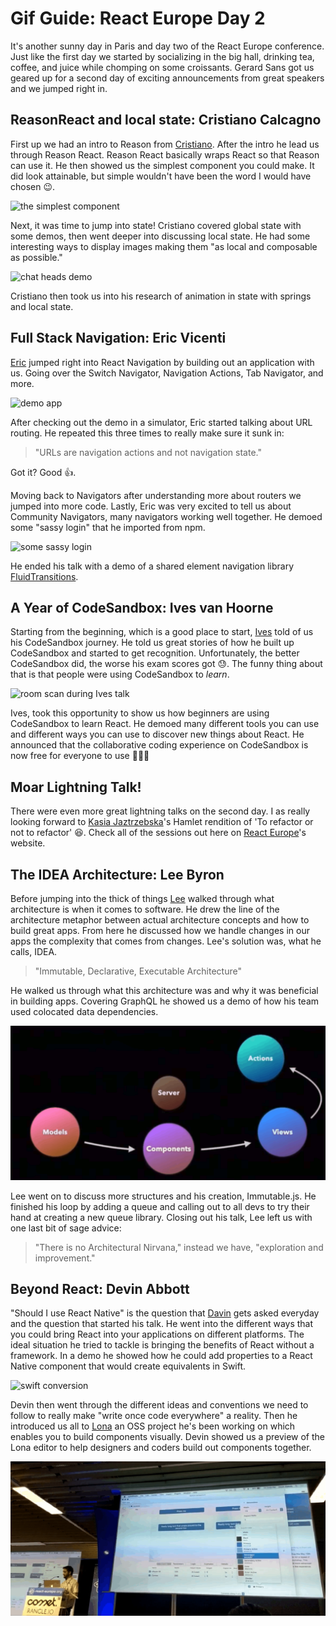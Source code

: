 # Gif Guide: React Europe Day 2
It's another sunny day in Paris and day two of the React Europe conference. Just like the first day we started by socializing in the big hall, drinking tea, coffee, and juice while chomping on some croissants. Gerard Sans got us geared up for a second day of exciting announcements from great speakers and we jumped right in.

## ReasonReact and local state: Cristiano Calcagno
First up we had an intro to Reason from [Cristiano](https://twitter.com/ccrisccris). After the intro he lead us through Reason React. Reason React basically wraps React so that Reason can use it. He then showed us the simplest component you could make. It did look attainable, but simple wouldn't have been the word I would have chosen 😉.

![the simplest component](images/simplest.gif)

Next, it was time to jump into state! Cristiano covered global state with some demos, then went deeper into discussing local state. He had some interesting ways to display images making them "as local and composable as possible."

![chat heads demo](images/chatheads.gif)

Cristiano then took us into his research of animation in state with springs and local state.

## Full Stack Navigation: Eric Vicenti
[Eric](https://twitter.com/ericvicenti) jumped right into React Navigation by building out an application with us. Going over the Switch Navigator, Navigation Actions, Tab Navigator, and more.

![demo app](images/demo-nav-app.gif)

After checking out the demo in a simulator, Eric started talking about URL routing. He repeated this three times to really make sure it sunk in:

>"URLs are navigation actions and not navigation state."

Got it? Good 👍.

Moving back to Navigators after understanding more about routers we jumped into more code. Lastly, Eric was very excited to tell us about Community Navigators, many navigators working well together. He demoed some "sassy login" that he imported from npm.

![some sassy login](images/sassy.gif)

He ended his talk with a demo of a shared element navigation library [FluidTransitions](https://github.com/fram-x/FluidTransitions).

## A Year of CodeSandbox: Ives van Hoorne
Starting from the beginning, which is a good place to start, [Ives](https://twitter.com/CompuIves) told of us his CodeSandbox journey. He told us great stories of how he built up CodeSandbox and started to get recognition. Unfortunately, the better CodeSandbox did, the worse his exam scores got 😓. The funny thing about that is that people were using CodeSandbox to _learn_.

![room scan during Ives talk](images/room-scan.gif)

Ives, took this opportunity to show us how beginners are using CodeSandbox to learn React. He demoed many different tools you can use and different ways you can use to discover new things about React. He announced that the collaborative coding experience on CodeSandbox is now free for everyone to use 👏👏👏

## Moar Lightning Talk!
There were even more great lightning talks on the second day. I as really looking forward to [Kasia Jaztrzebska](https://twitter.com/kejt_bw)'s Hamlet rendition of 'To refactor or not to refactor' 😆. Check all of the sessions out here on [React Europe](https://www.react-europe.org/#schedule)'s website.

## The IDEA Architecture: Lee Byron
Before jumping into the thick of things [Lee](https://twitter.com/leeb) walked through what architecture is when it comes to software. He drew the line of the architecture metaphor between actual architecture concepts and how to build great apps. From here he discussed how we handle changes in our apps the complexity that comes from changes. Lee's solution was, what he calls, IDEA.

>"Immutable, Declarative, Executable Architecture"

He walked us through what this architecture was and why it was beneficial in building apps. Covering GraphQL he showed us a demo of how his team used colocated data dependencies.

![new state for every loop](images/loop.gif)

Lee went on to discuss more structures and his creation, Immutable.js. He finished his loop by adding a queue and calling out to all devs to try their hand at creating a new queue library. Closing out his talk, Lee left us with one last bit of sage advice:

>"There is no Architectural Nirvana," instead we have, "exploration and improvement."

## Beyond React: Devin Abbott
"Should I use React Native" is the question that [Davin](https://twitter.com/dvnabbott) gets asked everyday and the question that started his talk. He went into the different ways that you could bring React into your applications on different platforms. The ideal situation he tried to tackle is bringing the benefits of React without a framework. In a demo he showed how he could add properties to a React Native component that would create equivalents in Swift.

![swift conversion](images/swift.gif)

Devin then went through the different ideas and conventions we need to follow to really make "write once code everywhere" a reality. Then he introduced us all to [Lona](https://github.com/airbnb/Lona) an OSS project he's been working on which enables you to build components visually. Devin showed us a preview of the Lona editor to help designers and coders build out components together.

![lona demo](images/lona.gif)

## <title /> : Sunil Pai
[Sunil](https://twitter.com/threepointone) came out to drop his new CSS-in_js library!! Siiiiike 😆. He talked about his great history throughout React to reiterate his love for opensource.

![me = f(you)](images/mefyou.gif)

It turned out his talk was about his journey through the web filled with awesome anecdotes and hilarious observations. Tbth, I cannot really write anything that would give this talk justice, you just have to watch it. Which is what I did: shut my laptop and watched.

## Using Lit APIs to Make Dope Games with Expo: Evan Bacon
[Evan](https://twitter.com/Baconbrix) started by explaining his twitter handle @BaconBrix, and it was a great explanation.

![lego man](images/lego-man.gif)

He immediately demoed his game to show us what games made with Expo looked like. It was great 🤘. Evan showed us some libraries you can use for making games on the web and some game examples he built. Beyond the game, Evan looked into all the screens that were being used in comparison to how many of those were actual game screens. He covered all the pieces he was able to easily implement with React native.

Looking into augmented reality in Expo, Evan talked about what is available and a PR he's hoping to push through soon to make more available. Next, he covered some information on Scenekit. In the end he covered more graphic centered tools and concepts as well as VR and AR.

## SVGR or How a Simple Problem Became a 2k Stars Library: Greg Berge
After introducing himself and his projects [Greg](https://twitter.com/neoziro) jumped into the problem his open source library hoped to tackle. He wanted his icons from sketch inside his React project, put simply, SVG to React. Instead of acting like a robot converting all his icons, he made a transformer.

[Here's the link to Greg's talk on SVGR.](https://www.youtube.com/watch?v=s2jqirmPYck?t=2h25m22s)

Greg explained all the challenges that he ran into and how he went about solving them. Once he solved each problem he ran into he added features like Prettier, SVGO and H2X built-in plugins. Greg then showed us a demo of [SVGR](https://github.com/smooth-code/svgr), a discussion of how he marketed his project 🦁, and his "sexy" README. To finish his talk he announced that SVGR will be a part of the next release of `create-react-app`.

## Type-safe React Native with ReasonML: Jared Forsyth
[Jared](https://twitter.com/jaredforsyth) immediately let us know that his true goal of the talk was to get all of us to try out Reason. Not a bad goal 😉.

![try out reason](images/try-reason.gif)

His talk focused on why it's interesting to have Reason and React together, how we could try it for ourselves, some surprising key differences from JavaScript, and the future of Reason + React Native. Jared had an interesting analogy of JavaScript as a ship whose hull had some cracks and holes that needed patched with tools like TypeScript or ESLint. Yet OCaml's ship didn't look as fun but had no need for patched.

## It's the End of the Day as We Know it & I Feel Great!
To end the conference there was a Q&A panel featuring all the speakers. Before saying goodbye for this year, there was a little social to grab a drink and say bye to React Europe friends.

![react crowd!](images/react-crowd.gif)

## That's a Wrap 🎬
These two days of React Europe went by in a fun and informative whirlwind. The days were filled with smart and entertaing speakers, great social times and lots of yummy food! If you're a React fan definitely put React Europe on your conference list and, while you're at it, try out our dedicated [React components]. The Kendo UI team just released [v1] and we couldn't be more excited 🎊. Check out all the info during our [live webinar]().

Hope to see you at React Europe 2019!! 🖐😃
